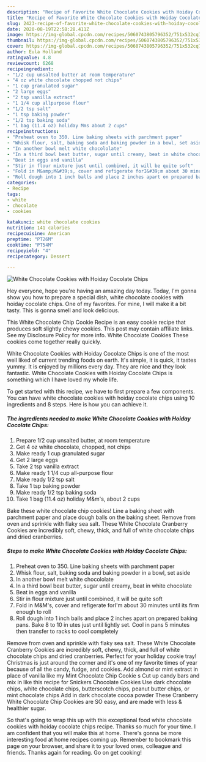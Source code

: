 ```yaml
---
description: "Recipe of Favorite White Chocolate Cookies with Hoiday Cocolate Chips"
title: "Recipe of Favorite White Chocolate Cookies with Hoiday Cocolate Chips"
slug: 2423-recipe-of-favorite-white-chocolate-cookies-with-hoiday-cocolate-chips
date: 2020-08-19T22:58:28.411Z
image: https://img-global.cpcdn.com/recipes/5060743805796352/751x532cq70/white-chocolate-cookies-with-hoiday-cocolate-chips-recipe-main-photo.jpg
thumbnail: https://img-global.cpcdn.com/recipes/5060743805796352/751x532cq70/white-chocolate-cookies-with-hoiday-cocolate-chips-recipe-main-photo.jpg
cover: https://img-global.cpcdn.com/recipes/5060743805796352/751x532cq70/white-chocolate-cookies-with-hoiday-cocolate-chips-recipe-main-photo.jpg
author: Eula Holland
ratingvalue: 4.8
reviewcount: 6268
recipeingredient:
- "1/2 cup unsalted butter at room temperature"
- "4 oz white chocolate chopped not chips"
- "1 cup granulated sugar"
- "2 large eggs"
- "2 tsp vanilla extract"
- "1 1/4 cup allpurpose flour"
- "1/2 tsp salt"
- "1 tsp baking powder"
- "1/2 tsp baking soda"
- "1 bag (11.4 oz) holiday Mms about 2 cups"
recipeinstructions:
- "Preheat oven to 350. Line baking sheets with parchment paper"
- "Whisk flour, salt, baking soda and baking powder in a bowl, set aside"
- "In another bowl melt white chocololate"
- "In a third bowl beat butter, sugar until creamy, beat in white chocolate"
- "Beat in eggs and vanilla"
- "Stir in flour mixture just until combined, it will be quite soft"
- "Fold in M&amp;M&#39;s, cover and refigerate forI&#39;m about 30 minutes until its firm enough to roll"
- "Roll dough into 1 inch balls and place 2 inches apart on prepared baking pans. Bake 8 to 10 in utes just until lightly set. Cool in pans 5 minutes then transfer to racks to cool completely"
categories:
- Recipe
tags:
- white
- chocolate
- cookies

katakunci: white chocolate cookies 
nutrition: 141 calories
recipecuisine: American
preptime: "PT26M"
cooktime: "PT54M"
recipeyield: "4"
recipecategory: Dessert

---
```



![White Chocolate Cookies with Hoiday Cocolate Chips](https://img-global.cpcdn.com/recipes/5060743805796352/751x532cq70/white-chocolate-cookies-with-hoiday-cocolate-chips-recipe-main-photo.jpg)

Hey everyone, hope you're having an amazing day today. Today, I'm gonna show you how to prepare a special dish, white chocolate cookies with hoiday cocolate chips. One of my favorites. For mine, I will make it a bit tasty. This is gonna smell and look delicious.

This White Chocolate Chip Cookie Recipe is an easy cookie recipe that produces soft slightly chewy cookies. This post may contain affiliate links. See my Disclosure Policy for more info. White Chocolate Cookies These cookies come together really quickly.

White Chocolate Cookies with Hoiday Cocolate Chips is one of the most well liked of current trending foods on earth. It's simple, it is quick, it tastes yummy. It is enjoyed by millions every day. They are nice and they look fantastic. White Chocolate Cookies with Hoiday Cocolate Chips is something which I have loved my whole life.


To get started with this recipe, we have to first prepare a few components. You can have white chocolate cookies with hoiday cocolate chips using 10 ingredients and 8 steps. Here is how you can achieve it.

<!--inarticleads1-->

##### The ingredients needed to make White Chocolate Cookies with Hoiday Cocolate Chips:

1. Prepare 1/2 cup unsalted butter, at room temperature
1. Get 4 oz white chocolate, chopped, not chips
1. Make ready 1 cup granulated sugar
1. Get 2 large eggs
1. Take 2 tsp vanilla extract
1. Make ready 1 1/4 cup all-purpose flour
1. Make ready 1/2 tsp salt
1. Take 1 tsp baking powder
1. Make ready 1/2 tsp baking soda
1. Take 1 bag (11.4 oz) holiday M&amp;m&#39;s, about 2 cups


Bake these white chocolate chip cookies! Line a baking sheet with parchment paper and place dough balls on the baking sheet. Remove from oven and sprinkle with flaky sea salt. These White Chocolate Cranberry Cookies are incredibly soft, chewy, thick, and full of white chocolate chips and dried cranberries. 

<!--inarticleads2-->

##### Steps to make White Chocolate Cookies with Hoiday Cocolate Chips:

1. Preheat oven to 350. Line baking sheets with parchment paper
1. Whisk flour, salt, baking soda and baking powder in a bowl, set aside
1. In another bowl melt white chocololate
1. In a third bowl beat butter, sugar until creamy, beat in white chocolate
1. Beat in eggs and vanilla
1. Stir in flour mixture just until combined, it will be quite soft
1. Fold in M&amp;M&#39;s, cover and refigerate forI&#39;m about 30 minutes until its firm enough to roll
1. Roll dough into 1 inch balls and place 2 inches apart on prepared baking pans. Bake 8 to 10 in utes just until lightly set. Cool in pans 5 minutes then transfer to racks to cool completely


Remove from oven and sprinkle with flaky sea salt. These White Chocolate Cranberry Cookies are incredibly soft, chewy, thick, and full of white chocolate chips and dried cranberries. Perfect for your holiday cookie tray! Christmas is just around the corner and it&#39;s one of my favorite times of year because of all the candy, fudge, and cookies. Add almond or mint extract in place of vanilla like my Mint Chocolate Chip Cookie s Cut up candy bars and mix in like this recipe for Snickers Chocolate Cookies Use dark chocolate chips, white chocolate chips, butterscotch chips, peanut butter chips, or mint chocolate chips Add in dark chocolate cocoa powder These Cranberry White Chocolate Chip Cookies are SO easy, and are made with less &amp; healthier sugar. 

So that's going to wrap this up with this exceptional food white chocolate cookies with hoiday cocolate chips recipe. Thanks so much for your time. I am confident that you will make this at home. There's gonna be more interesting food at home recipes coming up. Remember to bookmark this page on your browser, and share it to your loved ones, colleague and friends. Thanks again for reading. Go on get cooking!
